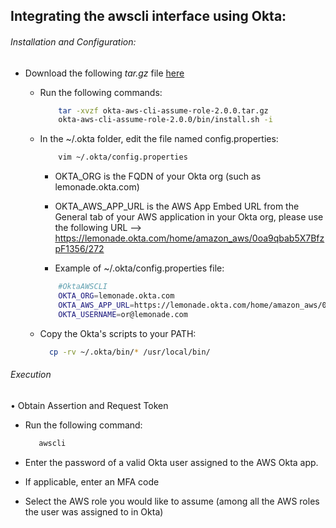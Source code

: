 ## Integrating the awscli interface using Okta:

###### Installation and Configuration:

  - Download the following *tar.gz* file [here](https://github.com/oktadeveloper/okta-aws-cli-assume-role/releases)
         
    - Run the following commands:
        ```sh
            tar -xvzf okta-aws-cli-assume-role-2.0.0.tar.gz
            okta-aws-cli-assume-role-2.0.0/bin/install.sh -i
        ```
    - In the ~/.okta folder, edit the file named config.properties:
        ```sh
            vim ~/.okta/config.properties
        ```
        - OKTA_ORG is the FQDN of your Okta org (such as lemonade.okta.com)
        - OKTA_AWS_APP_URL is the AWS App Embed URL from the General tab of your AWS application in your Okta org, please use the following URL --> https://lemonade.okta.com/home/amazon_aws/0oa9qbab5X7BfzpF1356/272
    
       - Example of ~/.okta/config.properties file:
        ```sh
            #OktaAWSCLI
            OKTA_ORG=lemonade.okta.com
            OKTA_AWS_APP_URL=https://lemonade.okta.com/home/amazon_aws/0oa9qbab5X7BfzpF1356/272
            OKTA_USERNAME=or@lemonade.com
        ``` 
    - Copy the Okta's scripts to your PATH:
      ```sh
        cp -rv ~/.okta/bin/* /usr/local/bin/
      ```

###### Execution

• Obtain Assertion and Request Token
  
  - Run the following command:
    ```sh
       awscli
    ```
 - Enter the password of a valid Okta user assigned to the AWS Okta app.

 - If applicable, enter an MFA code

 - Select the AWS role you would like to assume (among all the AWS roles the user was assigned to in Okta)
